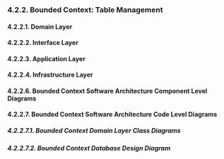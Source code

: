 ### 4.2.2. Bounded Context: Table Management

#### 4.2.2.1. Domain Layer

<!-- Contenido del Domain Layer para Table Management -->

#### 4.2.2.2. Interface Layer

<!-- Contenido del Interface Layer para Table Management -->

#### 4.2.2.3. Application Layer

<!-- Contenido del Application Layer para Table Management -->

#### 4.2.2.4. Infrastructure Layer

<!-- Contenido del Infrastructure Layer para Table Management -->

#### 4.2.2.6. Bounded Context Software Architecture Component Level Diagrams

<!-- Contenido de los diagramas de componentes para Table Management -->

#### 4.2.2.7. Bounded Context Software Architecture Code Level Diagrams

##### 4.2.2.7.1. Bounded Context Domain Layer Class Diagrams

<!-- Contenido de los diagramas de clases del Domain Layer para Table Management -->

##### 4.2.2.7.2. Bounded Context Database Design Diagram

<!-- Contenido del diagrama de base de datos para Table Management -->




